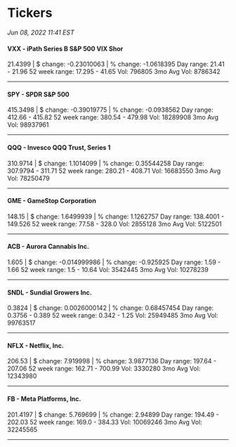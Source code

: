 # Tickers
*Jun 08, 2022 11:41 EST*

#### VXX - iPath Series B S&P 500 VIX Shor
21.4399 | $ change: -0.23010063 | % change: -1.0618395
Day range: 21.41 - 21.96 52 week range: 17.295 - 41.65
Vol: 796805 3mo Avg Vol: 8786342

---

#### SPY - SPDR S&P 500
415.3498 | $ change: -0.39019775 | % change: -0.0938562
Day range: 412.66 - 415.82 52 week range: 380.54 - 479.98
Vol: 18289908 3mo Avg Vol: 98937961

---

#### QQQ - Invesco QQQ Trust, Series 1
310.9714 | $ change: 1.1014099 | % change: 0.35544258
Day range: 307.9794 - 311.71 52 week range: 280.21 - 408.71
Vol: 16683550 3mo Avg Vol: 78250479

---

#### GME - GameStop Corporation
148.15 | $ change: 1.6499939 | % change: 1.1262757
Day range: 138.4001 - 149.526 52 week range: 77.58 - 328.0
Vol: 2855128 3mo Avg Vol: 5122501

---

#### ACB - Aurora Cannabis Inc.
1.605 | $ change: -0.014999986 | % change: -0.925925
Day range: 1.59 - 1.66 52 week range: 1.5 - 10.64
Vol: 3542445 3mo Avg Vol: 10278239

---

#### SNDL - Sundial Growers Inc.
0.3824 | $ change: 0.0026000142 | % change: 0.68457454
Day range: 0.3756 - 0.389 52 week range: 0.342 - 1.25
Vol: 25949485 3mo Avg Vol: 99763517

---

#### NFLX - Netflix, Inc.
206.53 | $ change: 7.919998 | % change: 3.9877136
Day range: 197.64 - 207.06 52 week range: 162.71 - 700.99
Vol: 3330280 3mo Avg Vol: 12343980

---

#### FB - Meta Platforms, Inc.
201.4197 | $ change: 5.769699 | % change: 2.94899
Day range: 194.49 - 202.03 52 week range: 169.0 - 384.33
Vol: 10069246 3mo Avg Vol: 32245565

---

